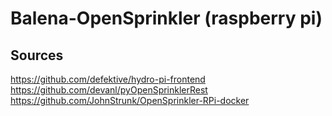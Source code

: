# Balena-OpenSprinkler (raspberry pi)



## Sources

https://github.com/defektive/hydro-pi-frontend
https://github.com/devanl/pyOpenSprinklerRest
https://github.com/JohnStrunk/OpenSprinkler-RPi-docker

